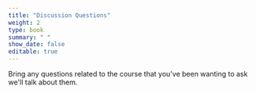 ```yaml
---
title: "Discussion Questions"
weight: 2
type: book
summary: " "
show_date: false
editable: true
---
```


Bring any questions related to the course that you've been wanting to ask we'll talk about them.